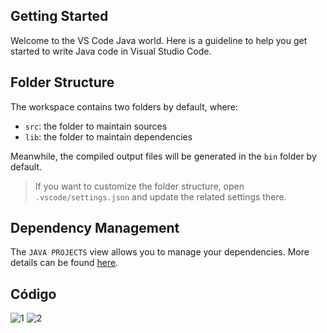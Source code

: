 ## Getting Started

Welcome to the VS Code Java world. Here is a guideline to help you get started to write Java code in Visual Studio Code.

## Folder Structure

The workspace contains two folders by default, where:

- `src`: the folder to maintain sources
- `lib`: the folder to maintain dependencies

Meanwhile, the compiled output files will be generated in the `bin` folder by default.

> If you want to customize the folder structure, open `.vscode/settings.json` and update the related settings there.

## Dependency Management

The `JAVA PROJECTS` view allows you to manage your dependencies. More details can be found [here](https://github.com/microsoft/vscode-java-dependency#manage-dependencies).

## Código
![1](https://user-images.githubusercontent.com/52221752/179817534-9f51ddad-42e4-4e65-80e9-5c357f2ba32c.PNG)
![2](https://user-images.githubusercontent.com/52221752/179817559-06f88c94-3db1-4716-b06d-bd3df522a1cd.PNG)
